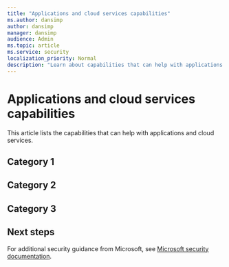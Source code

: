 ```yaml
---
title: "Applications and cloud services capabilities"
ms.author: dansimp
author: dansimp
manager: dansimp
audience: Admin
ms.topic: article
ms.service: security
localization_priority: Normal
description: "Learn about capabilities that can help with applications and cloud services."
---
```


# Applications and cloud services capabilities
This article lists the capabilities that can help with applications and cloud services.

## Category 1


## Category 2


## Category 3

## Next steps

For additional security guidance from Microsoft, see [Microsoft security documentation](/security/).
